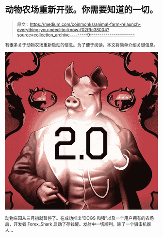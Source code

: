 # 动物农场重新开张。你需要知道的一切。

> 原文：<https://medium.com/coinmonks/animal-farm-relaunch-everything-you-need-to-know-f02fffc38004?source=collection_archive---------9----------------------->

有很多关于动物农场重新启动的信息。为了便于阅读，本文将简单介绍关键信息。

![](img/0e0a6eb5505f1c9501d9be0430fcf5ab.png)

动物庄园从三月初就暂停了。在成功推出“DOGS 和猪”以及一个用户拥有的农场后，开发者 Forex_Shark 启动了存钱罐。发射中一切顺利，除了一个狙击机器人…